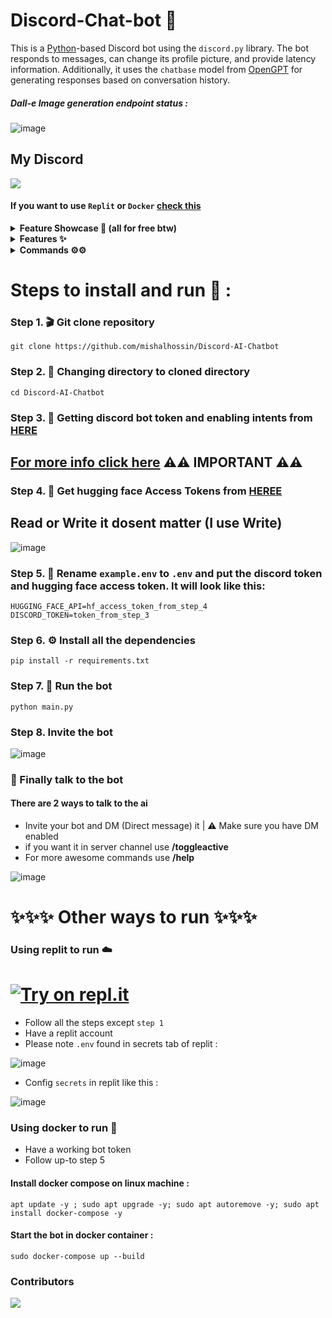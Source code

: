 # Discord-Chat-bot 🤖
This is a [Python](https://www.python.org)-based Discord bot using the `discord.py` library. The bot responds to messages, can change its profile picture, and provide latency information. Additionally, it uses the `chatbase` model from [OpenGPT](https://github.com/uesleibros/OpenGPT) for generating responses based on conversation history.

##### Dall-e Image generation endpoint status :
![image](https://img.shields.io/website?down_message=Aww%20man%20its%20down&style=for-the-badge&up_message=Up%20and%20running&url=https%3A%2F%2Fimagine.mishal0legit.repl.co)

## My Discord
  <a href="https://discord.com/users/1025245410224263258">
    <img src="https://lanyard.cnrad.dev/api/1025245410224263258?theme=dark&bg=171515&borderRadius=5px&animated=true&idleMessage=15%20year%20old%20solo%20dev">
  </a>
</p>

#### If you want to use `Replit` or `Docker` [check this](https://github.com/mishalhossin/Discord-AI-Chatbot#--other-ways-to-run-)

<details>
<summary><strong>Feature Showcase 👀 (all for free btw)</strong></summary>

## Image generation using DALL-E
![image](https://github.com/mishalhossin/Discord-AI-Chatbot/assets/91066601/0aa3fc13-8023-47fe-b21c-3066d4ecc817)

## OCR for images (Needs Hugging Face API key)
![image](https://github.com/mishalhossin/Discord-AI-Chatbot/assets/91066601/85f4f847-ded5-45fc-ac07-37251edfa627)

## Web access using DuckDuckGo
![image](https://github.com/mishalhossin/Discord-AI-Chatbot/assets/91066601/33d6eaf7-497b-4cdc-ac19-a18f34743ce5)

## YouTube video summary
![image](https://github.com/mishalhossin/Discord-AI-Chatbot/assets/91066601/554045b8-bbdd-4b4e-82f5-27f852786d2d)

</details>

<details>
<summary><strong>Features ✨</strong></summary>

- [x] Hybrid Command System: Get the best of slash and normal commands. It's like a buffet! ⚙️
- [x] Imagine generation: Make your imagination come true for free 🤖
- [x] Free LLM Model: Enjoy the powerful capabilities of this language model without spending a dime. 🤖
- [x] Mention Recognition: The bot always responds when you mention it or say its name. It's as attentive as a squirrel spotting a shiny acorn! ⚙️
- [x] Message Handling: The bot knows when you're replying to someone else, so it won't cause confusion. It's like having a mind reader in your server! 🪄
- [x] Channel-Specific Responses: Use the `/toggleactive` command to chill the bot in a specific channel. ⚙️
- [x] GPT-3.5-Turbo Model: This bot runs on turbo power! Powered by the lightning-fast GPT-3.5-Turbo language model. 🤖
- [x] Image Detection Model: The bot can detect objects and text in images with OCR and GPT2 captioning using a fancy Hugging Face API. 🕵️‍♂️
- [x] Secure Credential Management: Keep your credentials secure using environment variables. 🔑
- [x] Crafted with Care: Made with lots of love and attention to detail. ❤️
- [x] Web Access: Web Access is now available! Unlock a whole new level of awesomeness. 🌐
- [x] YouTube Video Summarizer: This is a feature that utilizes the power of the Language Model (LLM) to generate summaries of YouTube videos. 🌐
- [ ] Speech recognition: Coming soon! Get ready for an LLM-powered voice assistant.

</details>

<details>
<summary><strong>Commands ⚙️⚙️</strong></summary>

- [x] `/pfp [image_url]`: Change the bot's actual profile picture.
- [x] `/changeusr [new_username]`: Change the bot's username.
- [x] `/ping`: Get a "Pong" response from the bot.
- [x] `/toggleactive`: Toggle active channels.
- [x] `/toggledm`: Toggle DM for chatting.
- [x] `/bonk`: Clear the message history.
- [x] `/neko`: Display a random image or GIF of a neko, waifu, husbando, kitsune, or other actions.
- [x] `/help`: Get all other commands.
- [x] `/imagine`: Generate an image using an endpoint.

</details>


# Steps to install and run 🚩 :
### Step 1. 🎬 Git clone repository
```
git clone https://github.com/mishalhossin/Discord-AI-Chatbot
```
### Step 2. 📁 Changing directory to cloned directory
```
cd Discord-AI-Chatbot
```
### Step 3. 🔑 Getting discord bot token and enabling intents from [HERE](https://discord.com/developers/applications)
## [For more info click here](https://github.com/mishalhossin/Discord-Chatbot-Gpt4Free/blob/main/discord_token.md#select-application) ⚠⚠️ IMPORTANT ⚠️⚠

### Step 4. 🔑 Get hugging face Access Tokens from [HEREE](https://huggingface.co/settings/tokens)
## Read or Write it dosent matter (I use Write)
![image](https://user-images.githubusercontent.com/91066601/236681615-71600817-774a-430c-8cec-8e6710a82b49.png)

### Step 5. 🔐 Rename `example.env` to `.env` and put the discord token and hugging face access token. It will look like this:
```
HUGGING_FACE_API=hf_access_token_from_step_4
DISCORD_TOKEN=token_from_step_3
```
### Step 6. ⚙️ Install all the dependencies
```
pip install -r requirements.txt
```
### Step 7. 🚀 Run the bot
```
python main.py
```
### Step 8. Invite the bot
![image](https://user-images.githubusercontent.com/91066601/236673317-64a1789c-f6b1-48d7-ba1b-dbb18e7d802a.png)


### 🏁 Finally talk to the bot
#### There are 2 ways to talk to the ai
- Invite your bot and DM (Direct message) it | ⚠️ Make sure you have DM enabled
- if you want it in server channel use **/toggleactive** 
- For more awesome commands use **/help**

![image](https://github.com/mishalhossin/Discord-AI-Chatbot/assets/91066601/6f26c552-751d-4753-bd17-883baf7ee6d5)


# ✨✨✨  Other ways to run ✨✨✨
### Using replit to run ☁️
# [![Try on repl.it](https://repl-badge.jajoosam.repl.co/try.png)](https://repl.it/github/mishalhossin/Discord-AI-Chatbot)

- Follow all the steps except `step 1`
- Have a replit account
- Please note `.env` found in secrets tab of replit :

![image](https://user-images.githubusercontent.com/91066601/235810871-5d4c1469-35fd-42d2-a3a2-3382002877cb.png)

- Config `secrets` in replit like this :

![image](https://github.com/mishalhossin/Discord-AI-Chatbot/assets/91066601/2898567b-7d8a-422d-93e2-a4b3bec0ff18)


### Using docker to run :whale:
- Have a working bot token
- Follow up-to step 5
#### Install docker compose on linux machine :
```
apt update -y ; sudo apt upgrade -y; sudo apt autoremove -y; sudo apt install docker-compose -y
```
#### Start the bot in docker container :

```
sudo docker-compose up --build
```

### Contributors

<a href="https://github.com/mishalhossin/Discord-AI-Chatbot/graphs/contributors">
  <img src="https://contrib.rocks/image?repo=mishalhossin/Discord-AI-Chatbot" />
</a>
